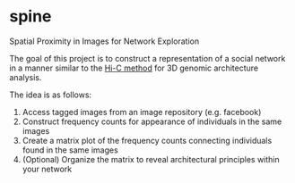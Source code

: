 spine
=====

Spatial Proximity in Images for Network Exploration

The goal of this project is to construct a representation of a social network in a manner similar to the <a href="http://aidenlab.org/juicebox/">Hi-C method</a> for 3D genomic architecture analysis.

The idea is as follows:

1. Access tagged images from an image repository (e.g. facebook)
2. Construct frequency counts for appearance of individuals in the same images
3. Create a matrix plot of the frequency counts connecting individuals found in the same images
4. (Optional) Organize the matrix to reveal architectural principles within your network
